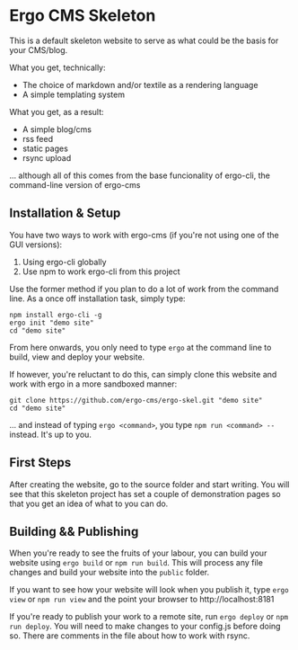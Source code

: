 # Ergo CMS Skeleton

This is a default skeleton website to serve as what could be the basis for your CMS/blog.

What you get, technically:

* The choice of markdown and/or textile as a rendering language
* A simple templating system

What you get, as a result:

* A simple blog/cms
* rss feed
* static pages
* rsync upload

... although all of this comes from the base funcionality of ergo-cli, the command-line version of ergo-cms

## Installation & Setup
You have two ways to work with ergo-cms (if you're not using one of the GUI versions):

1. Using ergo-cli globally
1. Use npm to work ergo-cli from this project

Use the former method if you plan to do a lot of work from the command line. As a once off installation task, simply type:

    npm install ergo-cli -g
    ergo init "demo site"
    cd "demo site"

From here onwards, you only need to type `ergo` at the command line to build, view and deploy your website.

If however, you're reluctant to do this, can simply clone this website and work with ergo in a more sandboxed manner:

    git clone https://github.com/ergo-cms/ergo-skel.git "demo site"
    cd "demo site"
    
... and instead of typing `ergo <command>`, you type `npm run <command> --` instead. It's up to you.

## First Steps

After creating the website, go to the source folder and start writing. You will see that this skeleton project has set a couple of demonstration pages so that you get an idea of what to you can do.

## Building && Publishing

When you're ready to see the fruits of your labour, you can build your website using `ergo build` or `npm run build`. This will process any file changes and build your website into the `public` folder.

If you want to see how your website will look when you publish it, type `ergo view` or `npm run view` and the point your browser to http://localhost:8181

If you're ready to publish your work to a remote site, run `ergo deploy` or `npm run deploy`. You will need to make changes to your config.js before doing so. There are comments in the file about how to work with rsync.





